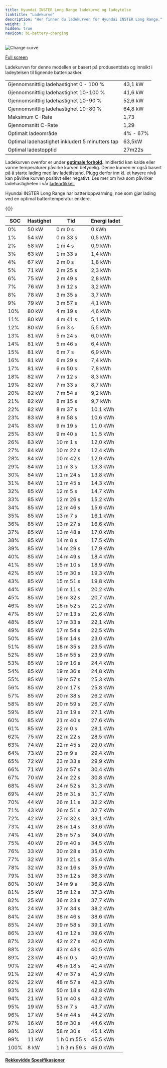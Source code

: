 ```yaml
---
title: Hyundai INSTER Long Range ladekurve og ladeytelse
linktitle: "Ladekurve"
description: "Her finner du ladekurven for Hyundai INSTER Long Range."
weight: 3
hidden: true
navicon: bi-battery-charging
---
```

<!-- markdownlint-disable MD033 -->
<img src="/images/models/hyundai/inster/inster_long_range/chargingcurve.svg" alt="Charge curve" class="img-fluid">

[Full screen](/images/models/hyundai/inster/inster_long_range/chargingcurve.svg)


<div class="alert alert-primary" role="alert">
Ladekurven for denne modellen er basert på produsentdata og innsikt i ladeytelsen til lignende batteripakker.
</div>
<table class="table table-striped border">
<tbody>
<tr>
<td>Gjennomsnittlig ladehastighet 0 - 100 %</td><td>43,1 kW</td>
</tr>
<tr>
<td>Gjennomsnittlig ladehastighet 10-100 %</td><td>41,6 kW</td>
</tr>
<tr>
<td>Gjennomsnittlig ladehastighet 10-90 %</td><td>52,6 kW</td>
</tr>
<tr>
<td>Gjennomsnittlig ladehastighet 10-80 %</td><td>64,8 kW</td>
</tr>
<tr>
<td>Maksimum C-Rate</td><td>1,73</td>
</tr>
<tr>
<td>Gjennomsnitt C-Rate</td><td>1,29</td>
</tr>
<tr>
<td>Optimalt ladeområde</td><td>4% - 67%</td>
</tr>
<tr>
<td>Optimal ladehastighet inkludert 5 minutters tap</td><td>63,5kW</td>
</tr>
<tr>
<td>Optimal ladestopptid</td><td>27m22s</td>
</tr>
</tbody>
</table>


Ladekurven ovenfor er under **[optimale forhold](../../../../../technology/battery/charging/#temperatur)**. Imidlertid kan kalde eller varme temperaturer påvirke kurven betydelig. Denne kurven er også basert på å starte lading med lav ladetilstand. Plugg derfor inn kl. et høyere nivå kan påvirke kurven positivt eller negativt. Les mer om hva som påvirker ladehastigheten i vår [ladeartikkel.](../../../../../technology/battery/charging/)


Hyundai INSTER Long Range har batterioppvarming, noe som gjør lading ved en optimal batteritemperatur enklere.


{{<evkxdisplayaddarticle />}}
<table class="table table-striped border">
<thead>
<tr><th>SOC</th><th>Hastighet</th><th>Tid</th><th>Energi ladet</th></tr>
</thead>
<tbody>
<tr>
<td>0%</td><td>50 kW</td><td> 0 m 0 s </td><td>0 kWh </td>
</tr>
<tr>
<td>1%</td><td>54 kW</td><td> 0 m 33 s </td><td>0,5 kWh </td>
</tr>
<tr>
<td>2%</td><td>58 kW</td><td> 1 m 4 s </td><td>0,9 kWh </td>
</tr>
<tr>
<td>3%</td><td>63 kW</td><td> 1 m 33 s </td><td>1,4 kWh </td>
</tr>
<tr>
<td>4%</td><td>67 kW</td><td> 2 m 0 s </td><td>1,8 kWh </td>
</tr>
<tr>
<td>5%</td><td>71 kW</td><td> 2 m 25 s </td><td>2,3 kWh </td>
</tr>
<tr>
<td>6%</td><td>75 kW</td><td> 2 m 49 s </td><td>2,8 kWh </td>
</tr>
<tr>
<td>7%</td><td>76 kW</td><td> 3 m 12 s </td><td>3,2 kWh </td>
</tr>
<tr>
<td>8%</td><td>78 kW</td><td> 3 m 35 s </td><td>3,7 kWh </td>
</tr>
<tr>
<td>9%</td><td>79 kW</td><td> 3 m 57 s </td><td>4,1 kWh </td>
</tr>
<tr>
<td>10%</td><td>80 kW</td><td> 4 m 19 s </td><td>4,6 kWh </td>
</tr>
<tr>
<td>11%</td><td>80 kW</td><td> 4 m 41 s </td><td>5,1 kWh </td>
</tr>
<tr>
<td>12%</td><td>80 kW</td><td> 5 m 3 s </td><td>5,5 kWh </td>
</tr>
<tr>
<td>13%</td><td>81 kW</td><td> 5 m 24 s </td><td>6,0 kWh </td>
</tr>
<tr>
<td>14%</td><td>81 kW</td><td> 5 m 46 s </td><td>6,4 kWh </td>
</tr>
<tr>
<td>15%</td><td>81 kW</td><td> 6 m 7 s </td><td>6,9 kWh </td>
</tr>
<tr>
<td>16%</td><td>81 kW</td><td> 6 m 29 s </td><td>7,4 kWh </td>
</tr>
<tr>
<td>17%</td><td>81 kW</td><td> 6 m 50 s </td><td>7,8 kWh </td>
</tr>
<tr>
<td>18%</td><td>82 kW</td><td> 7 m 12 s </td><td>8,3 kWh </td>
</tr>
<tr>
<td>19%</td><td>82 kW</td><td> 7 m 33 s </td><td>8,7 kWh </td>
</tr>
<tr>
<td>20%</td><td>82 kW</td><td> 7 m 54 s </td><td>9,2 kWh </td>
</tr>
<tr>
<td>21%</td><td>82 kW</td><td> 8 m 15 s </td><td>9,7 kWh </td>
</tr>
<tr>
<td>22%</td><td>82 kW</td><td> 8 m 37 s </td><td>10,1 kWh </td>
</tr>
<tr>
<td>23%</td><td>83 kW</td><td> 8 m 58 s </td><td>10,6 kWh </td>
</tr>
<tr>
<td>24%</td><td>83 kW</td><td> 9 m 19 s </td><td>11,0 kWh </td>
</tr>
<tr>
<td>25%</td><td>83 kW</td><td> 9 m 40 s </td><td>11,5 kWh </td>
</tr>
<tr>
<td>26%</td><td>83 kW</td><td> 10 m 1 s </td><td>12,0 kWh </td>
</tr>
<tr>
<td>27%</td><td>84 kW</td><td> 10 m 22 s </td><td>12,4 kWh </td>
</tr>
<tr>
<td>28%</td><td>84 kW</td><td> 10 m 42 s </td><td>12,9 kWh </td>
</tr>
<tr>
<td>29%</td><td>84 kW</td><td> 11 m 3 s </td><td>13,3 kWh </td>
</tr>
<tr>
<td>30%</td><td>84 kW</td><td> 11 m 24 s </td><td>13,8 kWh </td>
</tr>
<tr>
<td>31%</td><td>84 kW</td><td> 11 m 45 s </td><td>14,3 kWh </td>
</tr>
<tr>
<td>32%</td><td>85 kW</td><td> 12 m 5 s </td><td>14,7 kWh </td>
</tr>
<tr>
<td>33%</td><td>85 kW</td><td> 12 m 26 s </td><td>15,2 kWh </td>
</tr>
<tr>
<td>34%</td><td>85 kW</td><td> 12 m 46 s </td><td>15,6 kWh </td>
</tr>
<tr>
<td>35%</td><td>85 kW</td><td> 13 m 7 s </td><td>16,1 kWh </td>
</tr>
<tr>
<td>36%</td><td>85 kW</td><td> 13 m 27 s </td><td>16,6 kWh </td>
</tr>
<tr>
<td>37%</td><td>85 kW</td><td> 13 m 48 s </td><td>17,0 kWh </td>
</tr>
<tr>
<td>38%</td><td>85 kW</td><td> 14 m 8 s </td><td>17,5 kWh </td>
</tr>
<tr>
<td>39%</td><td>85 kW</td><td> 14 m 29 s </td><td>17,9 kWh </td>
</tr>
<tr>
<td>40%</td><td>85 kW</td><td> 14 m 49 s </td><td>18,4 kWh </td>
</tr>
<tr>
<td>41%</td><td>85 kW</td><td> 15 m 10 s </td><td>18,9 kWh </td>
</tr>
<tr>
<td>42%</td><td>85 kW</td><td> 15 m 30 s </td><td>19,3 kWh </td>
</tr>
<tr>
<td>43%</td><td>85 kW</td><td> 15 m 51 s </td><td>19,8 kWh </td>
</tr>
<tr>
<td>44%</td><td>85 kW</td><td> 16 m 11 s </td><td>20,2 kWh </td>
</tr>
<tr>
<td>45%</td><td>85 kW</td><td> 16 m 32 s </td><td>20,7 kWh </td>
</tr>
<tr>
<td>46%</td><td>85 kW</td><td> 16 m 52 s </td><td>21,2 kWh </td>
</tr>
<tr>
<td>47%</td><td>85 kW</td><td> 17 m 13 s </td><td>21,6 kWh </td>
</tr>
<tr>
<td>48%</td><td>85 kW</td><td> 17 m 33 s </td><td>22,1 kWh </td>
</tr>
<tr>
<td>49%</td><td>85 kW</td><td> 17 m 54 s </td><td>22,5 kWh </td>
</tr>
<tr>
<td>50%</td><td>85 kW</td><td> 18 m 14 s </td><td>23,0 kWh </td>
</tr>
<tr>
<td>51%</td><td>85 kW</td><td> 18 m 35 s </td><td>23,5 kWh </td>
</tr>
<tr>
<td>52%</td><td>85 kW</td><td> 18 m 55 s </td><td>23,9 kWh </td>
</tr>
<tr>
<td>53%</td><td>85 kW</td><td> 19 m 16 s </td><td>24,4 kWh </td>
</tr>
<tr>
<td>54%</td><td>85 kW</td><td> 19 m 36 s </td><td>24,8 kWh </td>
</tr>
<tr>
<td>55%</td><td>85 kW</td><td> 19 m 57 s </td><td>25,3 kWh </td>
</tr>
<tr>
<td>56%</td><td>85 kW</td><td> 20 m 17 s </td><td>25,8 kWh </td>
</tr>
<tr>
<td>57%</td><td>85 kW</td><td> 20 m 38 s </td><td>26,2 kWh </td>
</tr>
<tr>
<td>58%</td><td>85 kW</td><td> 20 m 59 s </td><td>26,7 kWh </td>
</tr>
<tr>
<td>59%</td><td>85 kW</td><td> 21 m 19 s </td><td>27,1 kWh </td>
</tr>
<tr>
<td>60%</td><td>85 kW</td><td> 21 m 40 s </td><td>27,6 kWh </td>
</tr>
<tr>
<td>61%</td><td>85 kW</td><td> 22 m 0 s </td><td>28,1 kWh </td>
</tr>
<tr>
<td>62%</td><td>75 kW</td><td> 22 m 22 s </td><td>28,5 kWh </td>
</tr>
<tr>
<td>63%</td><td>74 kW</td><td> 22 m 45 s </td><td>29,0 kWh </td>
</tr>
<tr>
<td>64%</td><td>73 kW</td><td> 23 m 9 s </td><td>29,4 kWh </td>
</tr>
<tr>
<td>65%</td><td>72 kW</td><td> 23 m 33 s </td><td>29,9 kWh </td>
</tr>
<tr>
<td>66%</td><td>71 kW</td><td> 23 m 57 s </td><td>30,4 kWh </td>
</tr>
<tr>
<td>67%</td><td>70 kW</td><td> 24 m 22 s </td><td>30,8 kWh </td>
</tr>
<tr>
<td>68%</td><td>45 kW</td><td> 24 m 52 s </td><td>31,3 kWh </td>
</tr>
<tr>
<td>69%</td><td>44 kW</td><td> 25 m 31 s </td><td>31,7 kWh </td>
</tr>
<tr>
<td>70%</td><td>44 kW</td><td> 26 m 11 s </td><td>32,2 kWh </td>
</tr>
<tr>
<td>71%</td><td>43 kW</td><td> 26 m 51 s </td><td>32,7 kWh </td>
</tr>
<tr>
<td>72%</td><td>42 kW</td><td> 27 m 32 s </td><td>33,1 kWh </td>
</tr>
<tr>
<td>73%</td><td>41 kW</td><td> 28 m 14 s </td><td>33,6 kWh </td>
</tr>
<tr>
<td>74%</td><td>41 kW</td><td> 28 m 57 s </td><td>34,0 kWh </td>
</tr>
<tr>
<td>75%</td><td>40 kW</td><td> 29 m 40 s </td><td>34,5 kWh </td>
</tr>
<tr>
<td>76%</td><td>33 kW</td><td> 30 m 28 s </td><td>35,0 kWh </td>
</tr>
<tr>
<td>77%</td><td>32 kW</td><td> 31 m 21 s </td><td>35,4 kWh </td>
</tr>
<tr>
<td>78%</td><td>32 kW</td><td> 32 m 16 s </td><td>35,9 kWh </td>
</tr>
<tr>
<td>79%</td><td>31 kW</td><td> 33 m 12 s </td><td>36,3 kWh </td>
</tr>
<tr>
<td>80%</td><td>30 kW</td><td> 34 m 9 s </td><td>36,8 kWh </td>
</tr>
<tr>
<td>81%</td><td>25 kW</td><td> 35 m 12 s </td><td>37,3 kWh </td>
</tr>
<tr>
<td>82%</td><td>25 kW</td><td> 36 m 23 s </td><td>37,7 kWh </td>
</tr>
<tr>
<td>83%</td><td>24 kW</td><td> 37 m 34 s </td><td>38,2 kWh </td>
</tr>
<tr>
<td>84%</td><td>24 kW</td><td> 38 m 46 s </td><td>38,6 kWh </td>
</tr>
<tr>
<td>85%</td><td>24 kW</td><td> 39 m 58 s </td><td>39,1 kWh </td>
</tr>
<tr>
<td>86%</td><td>23 kW</td><td> 41 m 12 s </td><td>39,6 kWh </td>
</tr>
<tr>
<td>87%</td><td>23 kW</td><td> 42 m 27 s </td><td>40,0 kWh </td>
</tr>
<tr>
<td>88%</td><td>23 kW</td><td> 43 m 43 s </td><td>40,5 kWh </td>
</tr>
<tr>
<td>89%</td><td>23 kW</td><td> 45 m 0 s </td><td>40,9 kWh </td>
</tr>
<tr>
<td>90%</td><td>22 kW</td><td> 46 m 18 s </td><td>41,4 kWh </td>
</tr>
<tr>
<td>91%</td><td>22 kW</td><td> 47 m 37 s </td><td>41,9 kWh </td>
</tr>
<tr>
<td>92%</td><td>22 kW</td><td> 48 m 57 s </td><td>42,3 kWh </td>
</tr>
<tr>
<td>93%</td><td>21 kW</td><td> 50 m 18 s </td><td>42,8 kWh </td>
</tr>
<tr>
<td>94%</td><td>21 kW</td><td> 51 m 40 s </td><td>43,2 kWh </td>
</tr>
<tr>
<td>95%</td><td>19 kW</td><td> 53 m 7 s </td><td>43,7 kWh </td>
</tr>
<tr>
<td>96%</td><td>17 kW</td><td> 54 m 44 s </td><td>44,2 kWh </td>
</tr>
<tr>
<td>97%</td><td>16 kW</td><td> 56 m 30 s </td><td>44,6 kWh </td>
</tr>
<tr>
<td>98%</td><td>13 kW</td><td> 58 m 30 s </td><td>45,1 kWh </td>
</tr>
<tr>
<td>99%</td><td>11 kW</td><td>1 h 0 m 55 s </td><td>45,5 kWh </td>
</tr>
<tr>
<td>100%</td><td>8 kW</td><td>1 h 3 m 59 s </td><td>46,0 kWh </td>
</tr>
</tbody>
</table>

<div class="mt-3 mb-3">
<a href="../rangeandconsumption/" class="text-decoration-none text-black">
<strong><i class="bi-arrow-left"></i> Rekkevidde </strong>
</a>
<a href="../specifications/" class="text-decoration-none text-black float-end">
<strong>Spesifikasjoner <i class="bi-arrow-right"></i></strong>
</a>
</div>
